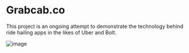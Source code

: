 # Grabcab.co

This project is an ongoing attempt to demonstrate the technology behind ride hailing apps in the likes of Uber and Bolt.

![image](https://github.com/rachow/grabcab/assets/12745192/b66885c8-26b0-4aab-af19-a923247845d8)


